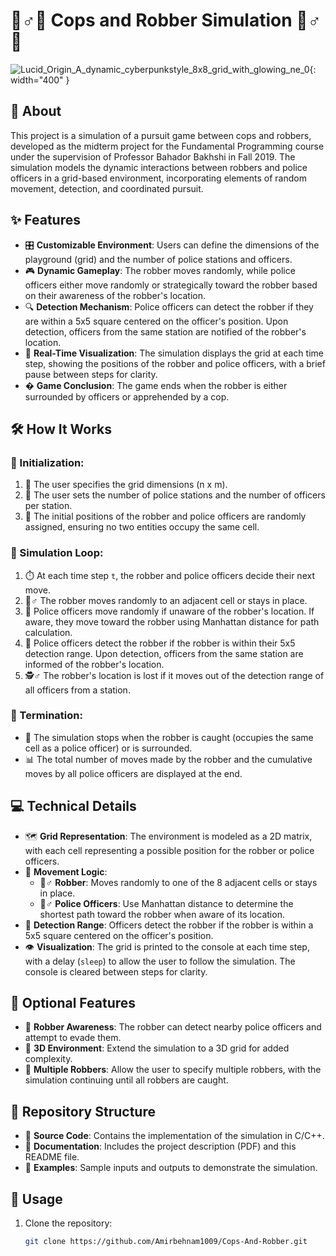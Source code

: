 # 👮♂️🚨 Cops and Robber Simulation 🦹♂️💨

![Lucid_Origin_A_dynamic_cyberpunkstyle_8x8_grid_with_glowing_ne_0](https://github.com/user-attachments/assets/cbcede00-d228-400e-9bf4-d9b31b4c75a7){: width="400" }


## 📖 About
This project is a simulation of a pursuit game between cops and robbers, developed as the midterm project for the Fundamental Programming course under the supervision of Professor Bahador Bakhshi in Fall 2019. The simulation models the dynamic interactions between robbers and police officers in a grid-based environment, incorporating elements of random movement, detection, and coordinated pursuit.

## ✨ Features
- 🎛️ **Customizable Environment**: Users can define the dimensions of the playground (grid) and the number of police stations and officers.
- 🎮 **Dynamic Gameplay**: The robber moves randomly, while police officers either move randomly or strategically toward the robber based on their awareness of the robber's location.
- 🔍 **Detection Mechanism**: Police officers can detect the robber if they are within a 5x5 square centered on the officer's position. Upon detection, officers from the same station are notified of the robber's location.
- 👀 **Real-Time Visualization**: The simulation displays the grid at each time step, showing the positions of the robber and police officers, with a brief pause between steps for clarity.
- � **Game Conclusion**: The game ends when the robber is either surrounded by officers or apprehended by a cop.

## 🛠️ How It Works
### 🏁 Initialization:
1. 📏 The user specifies the grid dimensions (n x m).
2. 🚓 The user sets the number of police stations and the number of officers per station.
3. 🎲 The initial positions of the robber and police officers are randomly assigned, ensuring no two entities occupy the same cell.

### 🔄 Simulation Loop:
1. ⏱️ At each time step `t`, the robber and police officers decide their next move.
2. 🏃♂️ The robber moves randomly to an adjacent cell or stays in place.
3. 👮 Police officers move randomly if unaware of the robber's location. If aware, they move toward the robber using Manhattan distance for path calculation.
4. 🔦 Police officers detect the robber if the robber is within their 5x5 detection range. Upon detection, officers from the same station are informed of the robber's location.
5. 🕵️♂️ The robber's location is lost if it moves out of the detection range of all officers from a station.

### 🏁 Termination:
- 🚨 The simulation stops when the robber is caught (occupies the same cell as a police officer) or is surrounded.
- 📊 The total number of moves made by the robber and the cumulative moves by all police officers are displayed at the end.

## 💻 Technical Details
- 🗺️ **Grid Representation**: The environment is modeled as a 2D matrix, with each cell representing a possible position for the robber or police officers.
- 🚶 **Movement Logic**:
  - 🦹♂️ **Robber**: Moves randomly to one of the 8 adjacent cells or stays in place.
  - 👮♂️ **Police Officers**: Use Manhattan distance to determine the shortest path toward the robber when aware of its location.
- 📡 **Detection Range**: Officers detect the robber if the robber is within a 5x5 square centered on the officer's position.
- 👁️ **Visualization**: The grid is printed to the console at each time step, with a delay (`sleep`) to allow the user to follow the simulation. The console is cleared between steps for clarity.

## 🔮 Optional Features
- 🧠 **Robber Awareness**: The robber can detect nearby police officers and attempt to evade them.
- 🧊 **3D Environment**: Extend the simulation to a 3D grid for added complexity.
- 👥 **Multiple Robbers**: Allow the user to specify multiple robbers, with the simulation continuing until all robbers are caught.

## 📂 Repository Structure
- 💾 **Source Code**: Contains the implementation of the simulation in C/C++.
- 📝 **Documentation**: Includes the project description (PDF) and this README file.
- 🧪 **Examples**: Sample inputs and outputs to demonstrate the simulation.

## 🚀 Usage
1. Clone the repository:
   ```bash
   git clone https://github.com/Amirbehnam1009/Cops-And-Robber.git
